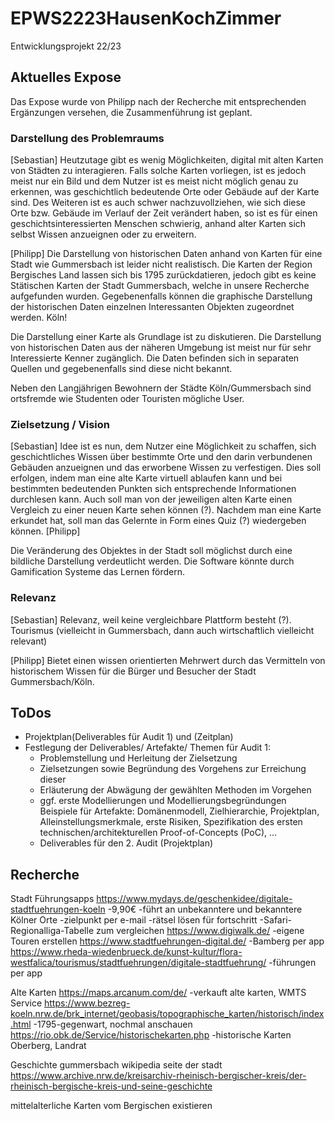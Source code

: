 # EPWS2223HausenKochZimmer
Entwicklungsprojekt 22/23

## Aktuelles Expose

Das Expose wurde von Philipp nach der Recherche mit entsprechenden Ergänzungen versehen, die Zusammenführung ist geplant.

### Darstellung des Problemraums

[Sebastian]
Heutzutage gibt es wenig Möglichkeiten, digital mit alten Karten von Städten zu interagieren. Falls solche Karten vorliegen, ist es jedoch meist nur ein Bild und dem Nutzer ist es meist nicht möglich genau zu erkennen, was geschichtlich bedeutende Orte oder Gebäude auf der Karte sind. Des Weiteren ist es auch schwer nachzuvollziehen, wie sich diese Orte bzw. Gebäude im Verlauf der Zeit verändert haben, so ist es für einen geschichtsinteressierten Menschen schwierig, anhand alter Karten sich selbst Wissen anzueignen oder zu erweitern.

[Philipp]
Die Darstellung von historischen Daten anhand von Karten für eine Stadt wie Gummersbach ist leider nicht realistisch. Die Karten der Region Bergisches Land lassen sich bis 1795 zurückdatieren, jedoch gibt es keine Stätischen Karten der Stadt Gummersbach, welche in unsere Recherche aufgefunden wurden. Gegebenenfalls können die graphische Darstellung der historischen Daten einzelnen Interessanten Objekten zugeordnet werden. Köln!

Die Darstellung einer Karte als Grundlage ist zu diskutieren.
Die Darstellung von historischen Daten aus der näheren Umgebung ist meist nur für sehr Interessierte Kenner zugänglich. Die Daten befinden sich in separaten Quellen und gegebenenfalls sind diese nicht bekannt. 

Neben den Langjährigen Bewohnern der Städte Köln/Gummersbach sind ortsfremde wie Studenten oder Touristen mögliche User.

### Zielsetzung / Vision

[Sebastian]
Idee ist es nun, dem Nutzer eine Möglichkeit zu schaffen, sich geschichtliches Wissen über bestimmte Orte und den darin verbundenen Gebäuden anzueignen und das erworbene Wissen zu verfestigen. Dies soll erfolgen, indem man eine alte Karte virtuell ablaufen kann und bei bestimmten bedeutenden Punkten sich entsprechende Informationen durchlesen kann. Auch soll man von der jeweiligen alten Karte einen Vergleich zu einer neuen Karte sehen können (?).
Nachdem man eine Karte erkundet hat, soll man das Gelernte in Form eines Quiz (?) wiedergeben können.
[Philipp]

Die Veränderung des Objektes in der Stadt soll möglichst durch eine bildliche Darstellung verdeutlicht werden.
Die Software könnte durch Gamification Systeme das Lernen fördern.

### Relevanz

[Sebastian]
Relevanz, weil keine vergleichbare Plattform besteht (?).
Tourismus (vielleicht in Gummersbach, dann auch wirtschaftlich vielleicht relevant)

[Philipp]
Bietet einen wissen orientierten Mehrwert durch das Vermitteln von historischem Wissen für die Bürger und Besucher der Stadt Gummersbach/Köln.




## ToDos
* Projektplan(Deliverables für Audit 1) und (Zeitplan)
* Festlegung der Deliverables/ Artefakte/ Themen für Audit 1:
  - Problemstellung und Herleitung der Zielsetzung
  - Zielsetzungen sowie Begründung des Vorgehens zur Erreichung dieser
  - Erläuterung der Abwägung der gewählten Methoden im Vorgehen
  - ggf. erste Modellierungen und Modellierungsbegründungen
    Beispiele für Artefakte: Domänenmodell, Zielhierarchie, Projektplan, Alleinstellungsmerkmale, erste Risiken, Spezifikation des ersten       technischen/architekturellen Proof-of-Concepts (PoC), ...
  - Deliverables für den 2. Audit (Projektplan)



## Recherche

Stadt Führungsapps
https://www.mydays.de/geschenkidee/digitale-stadtfuehrungen-koeln
-9,90€
-führt an unbekanntere und bekanntere Kölner Orte
-zielpunkt per e-mail
-rätsel lösen für fortschritt
-Safari-Regionalliga-Tabelle zum vergleichen
https://www.digiwalk.de/
-eigene Touren erstellen
https://www.stadtfuehrungen-digital.de/
-Bamberg per app
https://www.rheda-wiedenbrueck.de/kunst-kultur/flora-westfalica/tourismus/stadtfuehrungen/digitale-stadtfuehrung/
-führungen per app

Alte Karten
https://maps.arcanum.com/de/
-verkauft alte karten, WMTS Service
https://www.bezreg-koeln.nrw.de/brk_internet/geobasis/topographische_karten/historisch/index.html
-1795-gegenwart, nochmal anschauen
https://rio.obk.de/Service/historischekarten.php
-historische Karten Oberberg, Landrat 

Geschichte
gummersbach wikipedia
seite der stadt
https://www.archive.nrw.de/kreisarchiv-rheinisch-bergischer-kreis/der-rheinisch-bergische-kreis-und-seine-geschichte

mittelalterliche Karten vom Bergischen existieren



